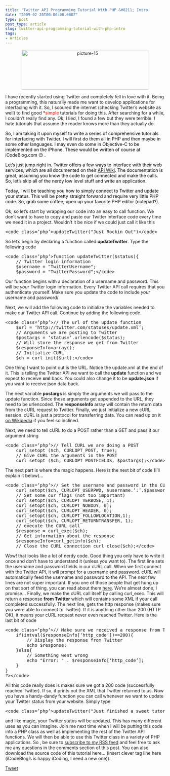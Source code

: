 ```yaml
---
title: 'Twitter API Programming Tutorial With PHP &#8211; Intro'
date: "2009-02-20T00:00:00.000Z"
type: post 
post_type: article
slug: twitter-api-programming-tutorial-with-php-intro
tags: 
- Articles
---
```

<center>
  <a href="http://brandontreb.com/wp-content/uploads/2009/02/picture-15.png"><img src="http://brandontreb.com/wp-content/uploads/2009/02/picture-15.png" alt="picture-15" title=&uuot;picture-15" width="400" height="125" class="alignnone size-full wp-image-85" /></a>
</center>

<span color="#000000">I have recently started using Twitter and completely fell in love with it. Being a programming, this naturally made me want to develop applications for interfacing with it. So, I scoured the internet (checking Twitter&#8217;s website as well) to find good *<span style="color: #ff0000;">simple</span> tutorials for doing this. After searching for a while, I couldn&#8217;t really find any. Ok, I lied, I found a few but they were terrible. I hate tutorials that assume the reader knows more than they actually do. </span>

<span style="color: #000000;">So, I am taking it upon myself to write a series of comprehensive tutorials for interfacing with Twitter. I will first do them all in PHP and then maybe in some other languages. I may even do some in Objective-C to be implemented on the iPhone. These would be written of course at iCodeBlog.com 😉 .</span>

<span style="color: #ff0000;"><span style="color: #000000;">Let&#8217;s just jump right in. Twitter offers a few ways to interface with their web services, which are all documented on their <a href="http://apiwiki.twitter.com/">API Wiki</a>. The documentation is great, assuming you know the code to get connected and make the calls. So, let&#8217;s skip all of the nerdy low level stuff and write an application.</span></span>

<span style="color: #ff0000;"><span style="color: #000000;">Today, I will be teaching you how to simply connect to Twitter and update your status. This will be pretty straight forward and require very little PHP code. So, grab some coffee, open up your favorite PHP editor (notepad?).</span></span>

<span>Ok, so let&#8217;s start by wrapping our code into an easy to call function. We don&#8217;t want to have to copy and paste our Twitter interface code every time we need it in a project. Wouldn&#8217;t it be nice if we could just call it like this</span>

<div>
  <pre>&lt;code class=’php’>updateTwitter("Just Rockin Out")&lt;/code></pre>
</div>

<span>So let&#8217;s begin by declaring a function called <b>updateTwitter</b>. Type the following code</p> 

<div>
  <pre>&lt;code class=’php’>function updateTwitter($status){ 
    // Twitter login information 
    $username = "TwitterUsername"; 
    $password = "TwitterPassword";&lt;/code></pre>
</div>

<p>
  <span>Our function begins with a declaration of a username and password. This will be <i>your</i> Twitter login information. Every Twitter API call requires that you authenticate yourself. Make sure you update the code to include <i>your</i> username and password/</span>
</p>

<p>
  <span>Next, we will add the following code to initialize the variables needed to make our Twitter API call. Continue by adding the following code.</span>
</p>

<div>
  <pre>&lt;code class=’php’>// The url of the update function 
    $url = ‘http://twitter.com/statuses/update.xml’; 
    // Arguments we are posting to Twitter 
    $postargs = ‘status=’.urlencode($status); 
    // Will store the response we get from Twitter 
    $responseInfo=array(); 
    // Initialize CURL 
    $ch = curl_init($url);&lt;/code></pre>
</div>

<p>
  <span>One thing I want to point out is the URL. Notice the update.xml at the end of it. This is telling the Twitter API we want to call the <b>update</b> function and we expect to receive <b>xml</b> back. You could also change it to be <b>update.json</b> if you want to receive json data back.</span>
</p>

<p>
  <span>The next variable <b>postargs</b> is simply the arguments we will pass to the update function. Since these arguments get appended to the URL, they need to be urlencoded. The <b>responseInfo</b> array will contain the return data from the cURL request to Twitter. Finally, we just initialize a new cURL session. cURL is just a protocol for transferring data. You can read up on it <a href="http://en.wikipedia.org/wiki/CURL">on Wikipedia</a> if you feel so inclined.</span>
</p>

<p>
  <span>Next, we need to tell cURL to do a POST rather than a GET and pass it our argument string</span>
</p>

<div>
  <pre>&lt;code class=’php’>// Tell CURL we are doing a POST 
    curl_setopt ($ch, CURLOPT_POST, true); 
    // Give CURL the arguments in the POST 
    curl_setopt ($ch, CURLOPT_POSTFIELDS, $postargs);&lt;/code></pre>
</div>

<p>
  <span>The next part is where the magic happens. Here is the next bit of code (I&#8217;ll explain it below)&#8230;</span>
</p>

<div>
  <pre>&lt;code class=’php’>// Set the username and password in the CURL call 
    curl_setopt($ch, CURLOPT_USERPWD, $username.’:’.$password); 
    // Set some cur flags (not too important) 
    curl_setopt($ch, CURLOPT_VERBOSE, 1); 
    curl_setopt($ch, CURLOPT_NOBODY, 0); 
    curl_setopt($ch, CURLOPT_HEADER, 0); 
    curl_setopt($ch, CURLOPT_FOLLOWLOCATION,1); 
    curl_setopt($ch, CURLOPT_RETURNTRANSFER, 1); 
    // execute the CURL call 
    $response = curl_exec($ch); 
    // Get information about the response 
    $responseInfo=curl_getinfo($ch); 
    // Close the CURL connection curl_close($ch);&lt;/code></pre>
</div>

<p>
  <span>Wow! that looks like a lot of nerdy code. Good thing you only have to write it once and don&#8217;t have to understand it (unless you want to). The first line sets the username and password fields in our cURL call. When we first connect with the Twitter API, it will prompt for a username and password. cURL will automatically feed the username and password to the API. </span> <span>The next few lines are not super important. If you one of those people that get hung up on that sort of thing, you can read about them <a href="http://us.php.net/curl">here</a>. We&#8217;re almost done, I promise&#8230;</span> <span>Finally, we make the cURL call itself by calling curl_exec. This will return a response <b>from Twitter</b> which will contains some XML if your call completed successfully. The next line, gets the http response (makes sure you were able to connect to Twitter). If it is anything other than 200 (HTTP OK), it means your cURL request never even reached Twitter.</span> <span>Here is the last bit of code</span>
</p>

<div>
  <pre>&lt;code class=’php’>// Make sure we received a response from Twitter 
    if(intval($responseInfo[‘http_code’])==200){ 
        // Display the response from Twitter 
        echo $response; 
    }else{ 
        // Something went wrong 
        echo "Error: " . $responseInfo[‘http_code’]; 
    } 
} 
?&gt;&lt;/code></pre>
</div>

<p>
  <span>All this code really does is makes sure we got a 200 code (successfully reached Twitter). If so, it prints out the XML that Twitter returned to us. </span> <span>Now you have a handy-dandy function you can call whenever we want to update your Twitter status from your website. Simply type</span>
</p>

<div>
  <pre>&lt;code class=’php’>updateTwitter("Just finished a sweet tutorial on http://brandontreb.com")&lt;/code></pre>
</div>

<p>
  <span>and like magic, your Twitter status will be updated. This has many different uses as you can imagine. Join me next time when I will be putting this code into a PHP class as well as implementing the rest of the Twitter API functions. We will then be able to use this Twitter class in a variety of PHP applications. So , be sure to <a href="http://feeds2.feedburner.com/brandontreb">subscribe to my RSS feed</a> and feel free to ask me any questions in the comments section of this post. You can also download the source code of this tutorial here&#8230; (insert clever tag line here (iCodeBlog&#8217;s is happy iCoding, I need a new one)). </span>
</p>

<div style="">
  <a href="http://twitter.com/share" class="twitter-share-button" data-count="horizontal" data-text="Twitter API Programming Tutorial With PHP - Intro" data-url="http://brandontreb.com/twitter-api-programming-tutorial-with-php-intro"  data-via="brandontreb" data-related="brandontreb:">Tweet</a>
</div>
